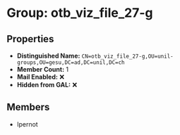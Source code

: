 # Group: otb_viz_file_27-g

## Properties

- **Distinguished Name:** `CN=otb_viz_file_27-g,OU=unil-groups,OU=gesu,DC=ad,DC=unil,DC=ch`
- **Member Count:** 1
- **Mail Enabled:** ❌
- **Hidden from GAL:** ❌

## Members

- lpernot
